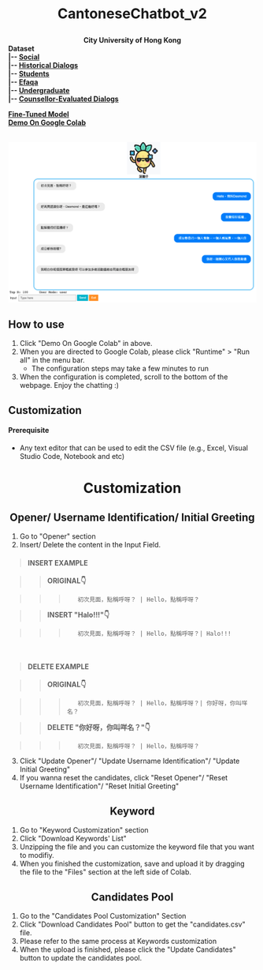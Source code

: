 # <p align="center"> CantoneseChatbot_v2 </p>

<b>
<div align="center">
City University of Hong Kong
<br>
</div>  
Dataset <br>
|-- <a href="https://drive.google.com/file/d/1-0zxvtzvwp48dGzRISR0KCGXSrRDftF1/view?usp=sharing"> Social <br></a>
|-- <a href="https://drive.google.com/file/d/1STpqOOza1wmS-rOww5nwSHWQ2RLb6fTy/view?usp=sharing"> Historical Dialogs <br></a>
|-- <a href="https://drive.google.com/file/d/1gpuj981sSxqwdZOrNeW-khCcFUaVmxzS/view?usp=sharing"> Students <br></a>
|-- <a href="https://drive.google.com/file/d/1oH9G13-j0TNGeY32cTBV3iIrQukm-AHm/view?usp=sharing"> Efaqa <br></a>
|-- <a href="https://drive.google.com/file/d/1JtntdoZM-uZZ3TpH479jQ9Tgok4xb91B/view?usp=sharing"> Undergraduate <br></a>
|-- <a href="https://drive.google.com/file/d/1xQKNEazEK5djWmZsMM0MCce1uJzRd8ec/view?usp=sharing"> Counsellor-Evaluated Dialogs <br></a>


<a href=""> Fine-Tuned Model <br></a>
<a href="https://colab.research.google.com/drive/1y_l6ZMyopxIaFeX9K3UBeGwTT0cxrXs6?authuser=6"> Demo On Google Colab <br></a>
</b>


<div align="center"></br><img src="images/example-1.png" width="900"/></div>

## How to use
1.   Click "Demo On Google Colab" in above.
2. When you are directed to Google Colab, please click "Runtime" > "Run all" in the menu bar.
   * The configuration steps may take a few minutes to run
3.   When the configuration is completed, scroll to the bottom of the webpage. Enjoy the chatting :)

## Customization

#### Prerequisite
* Any text editor that can be used to edit the CSV file (e.g., Excel, Visual Studio Code, Notebook and etc) 
<h1 align="center">
<b>Customization</b>
</h1>

<h2 align="center">
<b>Opener/ Username Identification/ Initial Greeting</b>
</h2>

1. Go to "Opener" section
2. Insert/ Delete the content in the Input Field.

> <h4><b>INSERT EXAMPLE</b></h4>        

>> **ORIGINAL👇**

>>>        初次見面，點稱呼呀？ | Hello，點稱呼呀？

>> **INSERT "Halo!!!"👇**

>>>        初次見面，點稱呼呀？ | Hello，點稱呼呀？| Halo!!!

</br>

> <h4><b>DELETE EXAMPLE</b></h4>

>> **ORIGINAL👇**

>>>        初次見面，點稱呼呀？ | Hello，點稱呼呀？| 你好呀，你叫咩名？

>> **DELETE "你好呀，你叫咩名？"👇**

>>>        初次見面，點稱呼呀？ | Hello，點稱呼呀？

3. Click "Update Opener"/ "Update Username Identification"/ "Update Initial Greeting"
4. If you wanna reset the candidates, click "Reset Opener"/ "Reset Username Identification"/ "Reset Initial Greeting"

<h2 align="center">
<b>Keyword</b>
</h2>

1. Go to "Keyword Customization" section
2. Click "Download Keywords' List"
3. Unzipping the file and you can customize the keyword file that you want to modifiy.
4. When you finished the customization, save and upload it by dragging the file to the "Files" section at the left side of Colab. 


<h2 align="center">
<b>Candidates Pool</b>
</h2>

1. Go to the "Candidates Pool Customization" Section
2. Click "Download Candidates Pool" button to get the "candidates.csv" file.
3. Please refer to the same process at Keywords customization
4. When the upload is finished, please click the "Update Candidates" button to update the candidates pool.


